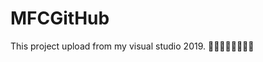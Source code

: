 # MFCGitHub
This project upload from my visual studio 2019.
:rabbit::rabbit::rabbit::rabbit::rabbit::rabbit::rabbit::rabbit:
